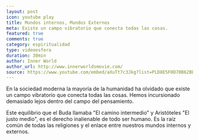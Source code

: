 ```yaml
---
layout: post
icon: youtube play
title: Mundos internos, Mundos Externos
meta: Existe un campo vibratorio que conecta todas las cosas.
featured: true
comments: true
category: espiritualidad
type: videoesfera
duration: 30min
author: Inner World
author_url: http://www.innerworldsmovie.com/
source: https://www.youtube.com/embed/aXuTt7c3Jkg?list=PLD8E5F0D70B62BEFE
---
```


<p class="hyphenate">
	En la sociedad moderna la mayoría de la humanidad ha olvidado que existe un campo vibratorio que conecta todas las cosas. Hemos incursionado demasiado lejos dentro del campo del pensamiento. 
</p>
<p class="hyphenate">
	Este equilibrio que el Buda llamaba "El camino intermedio" y Aristóteles "El justo medio", es el derecho inalienable de todo ser humano. Es la raíz común de todas las religiones y el enlace entre nuestros mundos internos y externos.
</p>

